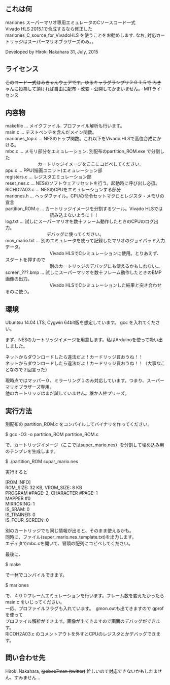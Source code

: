 ## これは何  
mariones スーパーマリオ専用エミュレータのCソースコード一式  
Vivado HLS 2015.1で合成するなら修正したmariones_C_source_for_VivadoHLS
を使うことをお勧めします.
なお, 対応カートリッジはスーパーマリオブラザーズのみ。。  

Developed by Hiroki Nakahara
 31, July, 2015

## ライセンス  
~~このコード一式はみきゃんウェアです。ゆるキャラグランプリ２０１５で
みきゃんに投票して頂ければ自由に配布・改変・公開してかまいません。~~
MITライセンス

## 内容物  
makefile        … メイクファイル. プロファイル解析も行います。  
main.c          … テストベンチを含んだメイン関数。  
mariones_top.c  … NESのトップ関数。これ以下をVivado HLSで高位合成にかける。  
mbc.c           … メモリ部分をエミュレーション. 別配布のpartition_ROM.exe で分割した  
　　　　　　　      カートリッジイメージをここにコピペしてください。  
ppu.c           … PPU(描画ユニット)エミュレーション部  
registers.c     … レジスタエミュレーション部  
reset_nes.c     … NESのソフトウェアリセットを行う。起動時に呼び出し必須。  
RICHO2A03.c     … NESのCPUをエミュレーションする部分  
mariones.h      … ヘッダファイル。CPUの命令セットマクロとレジスタ・メモリの宣言  
partition_ROM.c … カートリッジイメージを分割するツール。Vivado HLSでは  
　　　　　　　　　　読み込まないように！！  
log.txt         … 試しにスーパーマリオを数十フレーム動作したときのCPUのログ出力。  
　　　　　　　　　  デバッグに使ってください。  
mov_mario.txt   … 別のエミュレータを使って記録したマリオのジョイパッド入力データ。  
　　　　　　　　　　Vivado HLSでCシミュレーションに使用。とりあえず、スタートを押すので  
　　　　　　　　　　別のカートリッジのデバッグにも使えるかもしれない。。  
screen_???.bmp  … 試しにスーパーマリオを数十フレーム動作したときのBMP画像の出力。  
　　　　　　　　　　Vivado HLSでCシミュレーションした結果と突き合わせるのに使う。  

## 環境  
Ubuntsu 14.04 LTS, Cygwin 64bit版を想定しています。
gcc を入れてください。

まず、NESのカートリッジイメージを用意します。私はArduinoを使って吸い出しました。

ネットからダウンロードしたら違法だよ！カードリッジ買おうね！！  
ネットからダウンロードしたら違法だよ！カードリッジ買おうね！！（大事なことなので２回言った）  

現時点ではマッパー０、ミラーリング１のみ対応しています。つまり、スーパーマリオブラザーズ専用。  
他のカートリッジはまだ試していません。誰か人柱プリーズ。

## 実行方法  
別配布の partition_ROM.c をコンパイルしてバイナリを作ってください。

$ gcc -O3 -o partition_ROM partition_ROM.c  

で、カートリッジイメージ（ここではsuper_mario.nes）を分割して埋め込み用のテンプレを生成します。  

$ ./partition_ROM supar_mario.nes  

実行すると  

[ROM INFO]  
ROM_SIZE: 32 KB, VROM_SIZE: 8 KB  
PROGRAM #PAGE: 2, CHARACTER #PAGE: 1  
MAPPER #0  
MIRRORING: 1  
IS_SRAM: 0  
IS_TRAINER: 0  
IS_FOUR_SCREEN: 0  

別のカートリッジでも同じ情報が出ると、そのまま使えるかも。  
同時に、ファイル(super_mario.nes_template.txt)を出力します。  
エディタでmbc.cを開いて、冒頭の配列にコピペしてください。

最後に、  

$ make  

で一発でコンパイルできます。  

$ mariones  

で、４００フレームエミュレーションを行います。フレーム数を変えたかったら main.c をいじってください。  
一応、プロファイルフラグも入れています。　gmon.outも出てきますので gprofを使って  
プロファイル解析ができます。画像が出てきますので画面のデバッグができます。  
RICOH2A03.c のコメントアウトを外すとCPUのレジスタとかデバッグできます。  

## 問い合わせ先  
Hiroki Nakahara, ~~@oboe7man (twitter)~~
忙しいので対応できないかもしれません、すみません…
